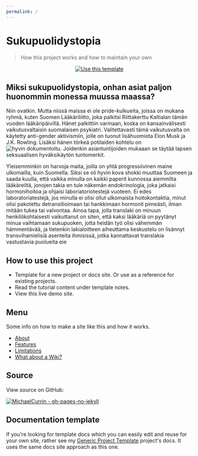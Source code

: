 ```yaml
---
permalink: /
---
```

# **Sukupuolidystopia**
> How this project works and how to maintain your own

<div align="center">
    <a href="https://github.com/MichaelCurrin/gh-pages-no-jekyll/generate">
        <img src="https://img.shields.io/badge/Use_this_template-Generate-2ea44f?style=for-the-badge" alt="Use this template">
    </a>
</div>


## Miksi sukupuolidystopia, onhan asiat paljon huonommin monessa muussa maassa?

Niin ovatkin. Mutta niissä maissa ei ole pride-kulkueita, joissa on mukana ryhmä, kuten Suomen Lääkäriliitto, joka palkitsi Riittakerttu Kaltialan tämän vuoden lääkäripäivillä. Hänet palkittiin varmaan, koska on kansainvälisesti vaikutusvaltaisin suomalaisen psykiatri. Valitettavasti tämä vaikutusvalta on käytetty anti-gender aktivismiin, jolle on tuonut lisähuomiota Elon Musk ja J.K. Rowling. Lisäksi hänen törkeä potilaiden kohtelu on <img src="[https://img.shields.io/badge/Use_this_template-Generate-2ea44f?style=for-the-badge](https://kehraaja.com/kuvaile-minulle-miten-masturboit-julkikuvan-takaa-paljastuu-transpolien-nuorten-synkka-tilanne/)" alt="hyvin dokumentoitu">. Joidenkin asiantuntijoiden mukaaan se täytää lapsen seksuaalisen hyväksikäytön tuntomerkit. 

Yleisemminkin on harvoja maita, joilla on yhtä progressiivinen maine ulkomailla, kuin Suomella. Siksi se oli hyvin kova shokki muuttaa Suomeen ja saada kuulla, että vaikka minulla on kaikki paperit kunnossa aiemmilta lääkäreiltä, jonojen takia en tule näkemän endokrinologia, joka jatkaisi hormonihoitoa ja ohjaisi laboriatoriotestejä vuoteen. Ei edes laboratoriatestejä, jos minulla ei olisi ollut ulkomaista hoitokontaktia, minut olisi pakotettu detransitioimaan tai hankkimaan hormonit pimeästi, ilman mitään tukea tai valvontaa. Ainoa tapa, jolla translaki on minuun henkilökohtaisesti vaikuttanut on siten, että kaksi lääkäriä on pyytänyt minua vaihtamaan sukupuoken, jotta heidän työ olisi vähemmän hämmentävää, ja tietenkin lakialoitteen aiheuttama keskustelu on lisännyt transvihamielisiä asenteita ihmisissä, jotka kannattavat translakia vastustavia puolueita eie 



## How to use this project

- Template for a new project or docs site. Or use as a reference for existing projects.
- Read the tutorial content under template notes.
- View this live demo site.


## Menu

Some info on how to make a site like this and how it works.

- [About](about.md)
- [Features](features.md)
- [Limitations](limitations.md)
- [What about a Wiki?](wiki.md)


## Source

View source on GitHub:

[![MichaelCurrin - gh-pages-no-jekyll](https://img.shields.io/static/v1?label=MichaelCurrin&message=gh-pages-no-jekyll&color=blue&logo=github)](https://github.com/MichaelCurrin/gh-pages-no-jekyll)


## Documentation template

If you're looking for template docs which you can easily edit and reuse for your own site, rather see my [Generic Project Template](https://michaelcurrin.github.io/generic-project-template/) project's docs. It uses the same docs site approach as this one.

